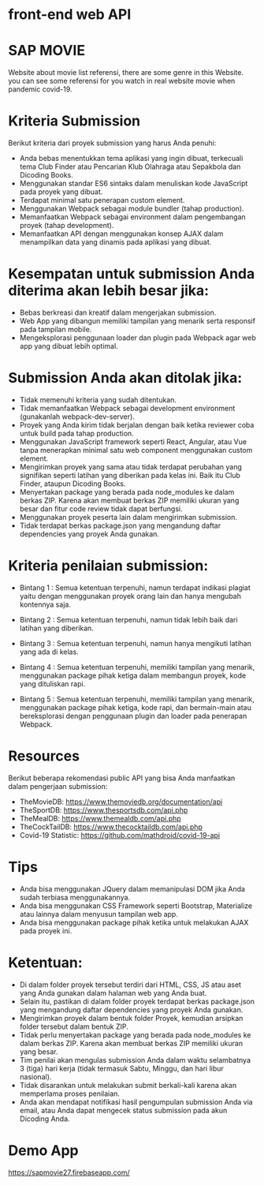 # front-end web API

# SAP MOVIE <br/>
Website about movie list referensi, there are some genre in this Website. you can see some referensi for you watch in real website movie when pandemic covid-19.


# Kriteria Submission

Berikut kriteria dari proyek submission yang harus Anda penuhi:

- Anda bebas menentukkan tema aplikasi yang ingin dibuat, terkecuali tema Club Finder atau Pencarian Klub Olahraga atau Sepakbola dan Dicoding Books.
- Menggunakan standar ES6 sintaks dalam menuliskan kode JavaScript pada proyek yang dibuat.
- Terdapat minimal satu penerapan custom element.
- Menggunakan Webpack sebagai module bundler (tahap production). 
- Memanfaatkan Webpack sebagai environment dalam pengembangan proyek (tahap development).
- Memanfaatkan API dengan menggunakan konsep AJAX dalam menampilkan data yang dinamis pada aplikasi yang dibuat.


# Kesempatan untuk submission Anda diterima akan lebih besar jika:

- Bebas berkreasi dan kreatif dalam mengerjakan submission.
- Web App yang dibangun memiliki tampilan yang menarik serta responsif pada tampilan mobile.
- Mengeksplorasi penggunaan loader dan plugin pada Webpack agar web app yang dibuat lebih optimal.


# Submission Anda akan ditolak jika:

- Tidak memenuhi kriteria yang sudah ditentukan.
- Tidak memanfaatkan Webpack sebagai development environment (gunakanlah webpack-dev-server).
- Proyek yang Anda kirim tidak berjalan dengan baik ketika reviewer coba untuk build pada tahap production.
- Menggunakan JavaScript framework seperti React, Angular, atau Vue tanpa menerapkan minimal satu web component menggunakan custom element.
- Mengirimkan proyek yang sama atau tidak terdapat perubahan yang signifikan seperti latihan yang diberikan pada kelas ini. Baik itu Club Finder, ataupun Dicoding Books.
- Menyertakan package yang berada pada node_modules ke dalam berkas ZIP. Karena akan membuat berkas ZIP memiliki ukuran yang besar dan fitur code review tidak dapat berfungsi.
- Menggunakan proyek peserta lain dalam mengirimkan submission.
- Tidak terdapat berkas package.json yang mengandung daftar dependencies yang proyek Anda gunakan.


# Kriteria penilaian submission:

- Bintang 1 : Semua ketentuan terpenuhi, namun terdapat indikasi plagiat yaitu dengan menggunakan proyek orang lain dan hanya mengubah kontennya saja.

- Bintang 2 : Semua ketentuan terpenuhi, namun tidak lebih baik dari latihan yang diberikan.

- Bintang 3 : Semua ketentuan terpenuhi, namun hanya mengikuti latihan yang ada di kelas.

- Bintang 4 : Semua ketentuan terpenuhi, memiliki tampilan yang menarik, menggunakan package pihak ketiga dalam membangun proyek, kode yang dituliskan rapi.

- Bintang 5 : Semua ketentuan terpenuhi, memiliki tampilan yang menarik, menggunakan package pihak ketiga, kode rapi, dan bermain-main atau bereksplorasi dengan penggunaan plugin dan loader pada penerapan Webpack.


# Resources
Berikut beberapa rekomendasi public API yang bisa Anda manfaatkan dalam pengerjaan submission: <br/>

- TheMovieDB: https://www.themoviedb.org/documentation/api
- TheSportDB: https://www.thesportsdb.com/api.php
- TheMealDB: https://www.themealdb.com/api.php
- TheCockTailDB: https://www.thecocktaildb.com/api.php
- Covid-19 Statistic: https://github.com/mathdroid/covid-19-api


# Tips
- Anda bisa menggunakan JQuery dalam memanipulasi DOM jika Anda sudah terbiasa menggunakannya.
- Anda bisa menggunakan CSS Framework seperti Bootstrap, Materialize atau lainnya dalam menyusun tampilan web app.
- Anda bisa menggunakan package pihak ketika untuk melakukan AJAX pada proyek ini.


# Ketentuan:
- Di dalam folder proyek tersebut terdiri dari HTML, CSS, JS atau aset yang Anda gunakan dalam halaman web yang Anda buat.
- Selain itu, pastikan di dalam folder proyek terdapat berkas package.json yang mengandung daftar dependencies yang proyek Anda gunakan.
- Mengirimkan proyek dalam bentuk folder Proyek, kemudian arsipkan folder tersebut dalam bentuk ZIP.
- Tidak perlu menyertakan package yang berada pada node_modules ke dalam berkas ZIP. Karena akan membuat berkas ZIP memiliki ukuran yang besar.
- Tim penilai akan mengulas submission Anda dalam waktu selambatnya 3 (tiga) hari kerja (tidak termasuk Sabtu, Minggu, dan hari libur nasional).
- Tidak disarankan untuk melakukan submit berkali-kali karena akan memperlama proses penilaian.
- Anda akan mendapat notifikasi hasil pengumpulan submission Anda via email, atau Anda dapat mengecek status submission pada akun Dicoding Anda.


# Demo App
https://sapmovie27.firebaseapp.com/
